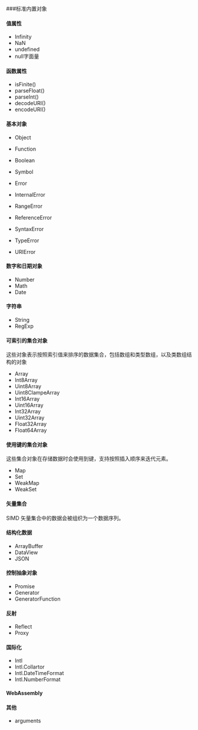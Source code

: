 ###标准内置对象
#### 值属性
- Infinity
- NaN
- undefined
- null字面量

#### 函数属性
- isFinite()
- parseFloat()
- parseInt()
- decodeURI()
- encodeURI()

#### 基本对象
- Object
- Function
- Boolean
- Symbol

- Error
- InternalError
- RangeError
- ReferenceError
- SyntaxError
- TypeError
- URIError

#### 数字和日期对象
- Number
- Math
- Date

#### 字符串
- String
- RegExp

#### 可索引的集合对象
这些对象表示按照索引值来排序的数据集合，包括数组和类型数组，以及类数组结构的对象
- Array
- Int8Array
- Uint8Array
- Uint8ClampeArray
- Int16Array
- Uint16Array
- Int32Array
- Uint32Array
- Float32Array
- Float64Array

#### 使用键的集合对象
这些集合对象在存储数据时会使用到键，支持按照插入顺序来迭代元素。
- Map
- Set
- WeakMap
- WeakSet

#### 矢量集合
SIMD 矢量集合中的数据会被组织为一个数据序列。

#### 结构化数据
- ArrayBuffer
- DataView
- JSON

#### 控制抽象对象
- Promise
- Generator
- GeneratorFunction

#### 反射
- Reflect
- Proxy

#### 国际化
- Intl
- Intl.Collartor
- Intl.DateTimeFormat
- Intl.NumberFormat

#### WebAssembly

#### 其他
- arguments